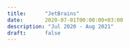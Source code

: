 ```yaml
---
title:      "JetBrains"
date:       2020-07-01T00:00:00+03:00
description: "Jul 2020 - Aug 2021"
draft:      false
---
```


